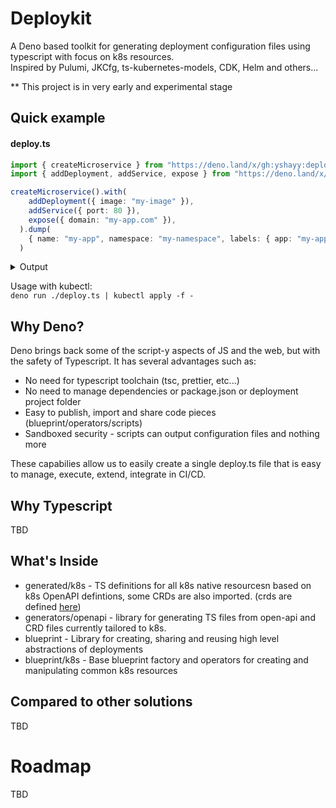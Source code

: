 # Deploykit
A Deno based toolkit for generating deployment configuration files using typescript with focus on k8s resources.  
Inspired by Pulumi, JKCfg, ts-kubernetes-models, CDK, Helm and others...

** This project is in very early and experimental stage

## Quick example

#### deploy.ts
```typescript
import { createMicroservice } from "https://deno.land/x/gh:yshayy:deploykit@0.0.16/blueprint/k8s/app.ts";
import { addDeployment, addService, expose } from "https://deno.land/x/gh:yshayy:deploykit@0.0.16/blueprint/k8s/operators/all.ts";

createMicroservice().with(
    addDeployment({ image: "my-image" }),
    addService({ port: 80 }),
    expose({ domain: "my-app.com" }),
  ).dump(
    { name: "my-app", namespace: "my-namespace", labels: { app: "my-app" } },
  )
```
<details><summary>Output</summary>

```yaml
apiVersion: extensions/v1beta1
kind: Ingress
spec:
  rules:
    - host: my-app.com
      http:
        paths:
          - backend:
              serviceName: my-app
              servicePort: 80
metadata:
  name: my-app
  namespace: my-namespace
  labels:
    app: my-app
---
apiVersion: v1
kind: Service
spec:
  ports:
    - port: 80
      targetPort: 80
metadata:
  name: my-app
  namespace: my-namespace
  labels:
    app: my-app
---
apiVersion: apps/v1
kind: Deployment
spec:
  selector:
    matchLabels:
      app: my-app
  template:
    metadata:
      labels:
        app: my-app
    spec:
      containers:
        - name: app
          image: my-image
metadata:
  name: my-app
  namespace: my-namespace
  labels:
    app: my-app
```

</details>

Usage with kubectl:  
```deno run ./deploy.ts | kubectl apply -f -```


## Why Deno?

Deno brings back some of the script-y aspects of JS and the web, but with the safety of Typescript.
It has several advantages such as: 

* No need for typescript toolchain (tsc, prettier, etc...)
* No need to manage dependencies or package.json or deployment project folder
* Easy to publish, import and share code pieces (blueprint/operators/scripts) 
* Sandboxed security - scripts can output configuration files and nothing more

These capabilies allow us to easily create a single deploy.ts file that is easy to manage, execute, extend, integrate in CI/CD.

## Why Typescript

TBD

## What's Inside

- generated/k8s - TS definitions for all k8s native resourcesn based on k8s OpenAPI defintions, some CRDs are also imported.
  (crds are defined [here](https://github.com/Yshayy/deploykit/blob/master/generated/k8s/sources.json))
- generators/openapi - library for generating TS files from open-api and CRD files currently tailored to k8s.
- blueprint - Library for creating, sharing and reusing high level abstractions of deployments
- blueprint/k8s - Base blueprint factory and operators for creating and manipulating common k8s resources

## Compared to other solutions

TBD

# Roadmap

TBD
